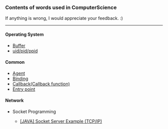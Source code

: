 ### Contents of words used in ComputerScience

If anything is wrong, I would appreciate your feedback. :)

---

#### Operating System

* [Buffer](https://www.notion.so/Buffer-2773bcc035ac43f78a84fde9e59a23f5)
* [uid/pid/ppid](https://www.notion.so/UID-PID-PPID-a85237a6b065477cbc4e0b998b39957c)


#### Common

* [Agent](https://www.notion.so/agent-1b229ec6fbd24446ad6038c09ba987cd)
* [Binding](https://www.notion.so/binding-df3a3293fc214168838801758e06cd34)
* [Callback(Callback function)](https://www.notion.so/Callback-276ecb6c3eba495c937d17205576c651)
* [Entry point](https://www.notion.so/Entry-point-db6df41fce6c4df28675e41a49b35535)


#### Network

+ Socket Programming

  * [[JAVA] Socket Server Example (TCP/IP)](https://www.notion.so/JAVA-Socket-Server-Example-TCP-IP-9e8ca38fd59b476b81d76f6b68d5fa4e)
